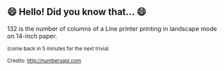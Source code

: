 ## :smile: Hello! Did you know that... :smile:
132 is the number of columns of a Line printer printing in landscape mode on 14-inch paper.

<sup>(come back in 5 minutes for the next trivia)</sup>


<sup>Credits: http://numbersapi.com</sup>

